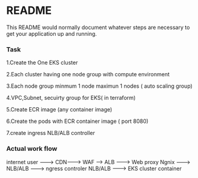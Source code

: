 # README #

This README would normally document whatever steps are necessary to get your application up and running.

### Task ###


1.Create the One EKS cluster 

2.Each cluster having one node group with compute environment

3.Each node group minmum 1 node maximun 1 nodes ( auto scaling group) 

4.VPC,Subnet, secuirty group for EKS( in terraform)

5.Create ECR image (any container image) 

6.Create the pods with  ECR container image ( port 8080)

7.create ingress NLB/ALB  controller 






### Actual work flow ###



internet user ---> CDN---> WAF --> ALB ---> Web proxy Ngnix ---> NLB/ALB ---> ngress controler NLB/ALB ---> EKS cluster container